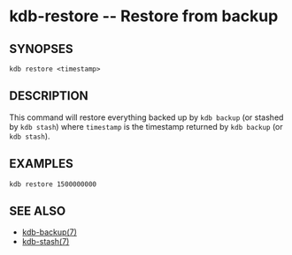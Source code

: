 # kdb-restore -- Restore from backup

## SYNOPSES

`kdb restore <timestamp>`

## DESCRIPTION

This command will restore everything backed up by `kdb backup` (or stashed by `kdb stash`)
where `timestamp` is the timestamp returned by `kdb backup` (or `kdb stash`).

## EXAMPLES

```
kdb restore 1500000000
```

## SEE ALSO

- [kdb-backup(7)](kdb-backup.md)
- [kdb-stash(7)](kdb-stash.md)
